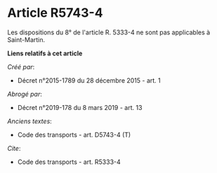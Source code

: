 # Article R5743-4

Les dispositions du 8° de l'article R. 5333-4 ne sont pas applicables à Saint-Martin.

**Liens relatifs à cet article**

_Créé par_:

  - Décret n°2015-1789 du 28 décembre 2015 - art. 1

_Abrogé par_:

  - Décret n°2019-178 du 8 mars 2019 - art. 13

_Anciens textes_:

  - Code des transports - art. D5743-4 (T)

_Cite_:

  - Code des transports - art. R5333-4
